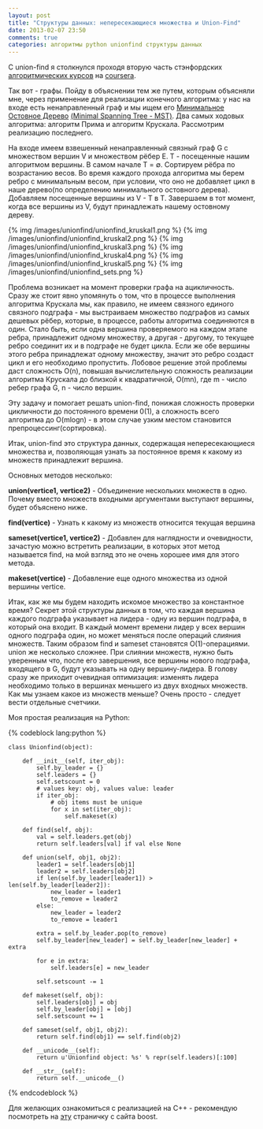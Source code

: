 ```yaml
---
layout: post
title: "Структуры данных: непересекающиеся множества и Union-Find"
date: 2013-02-07 23:50
comments: true
categories: алгоритмы python unionfind структуры данных
---
```

C union-find я столкнулся проходя вторую часть стэнфордских [алгоритмических курсов](https://www.coursera.org/course/algo2) на [coursera](https://www.coursera.org).

Так вот - графы. Пойду в объяснении тем же путем, которым объясняли мне, через применение для реализации конечного алгоритма: у нас на входе есть ненаправленный граф и мы ищем его [Минимальное Остовное Дерево](http://ru.wikipedia.org/wiki/%D0%9C%D0%B8%D0%BD%D0%B8%D0%BC%D0%B0%D0%BB%D1%8C%D0%BD%D0%BE%D0%B5_%D0%BE%D1%81%D1%82%D0%BE%D0%B2%D0%BD%D0%BE%D0%B5_%D0%B4%D0%B5%D1%80%D0%B5%D0%B2%D0%BE) [(Minimal Spanning Tree - MST)](http://en.wikipedia.org/wiki/Minimum_spanning_tree). Два самых ходовых алгоритма: алгоритм Прима и алгоритм Крускала. Рассмотрим реализацию последнего.

<!--more-->


На входе имеем взвешенный ненаправленный связный граф G c множеством вершин V и множеством рёбер E. T - посещенные нашим алгоритмом вершины. В самом начале T = ∅. Сортируем рёбра по возрастанию весов. Во время каждого прохода алгоритма мы берем ребро с минимальным весом, при условии, что оно не добавляет цикл в наше дерево(по определению минимального остовного дерева). Добавляем посещенные вершины из V - T в T. Завершаем в тот момент, когда все вершины из V, будут принадлежать нашему остовному дереву.


<!--![](../images/unionfind/unionfind_kruskal1.png)
![](../images/unionfind/unionfind_kruskal2.png)
![](../images/unionfind/unionfind_kruskal3.png)
![](../images/unionfind/unionfind_kruskal4.png)
![](../images/unionfind/unionfind_kruskal5.png)
![](../images/unionfind/unionfind_sets.png)
-->
{% img /images/unionfind/unionfind_kruskal1.png %}
{% img /images/unionfind/unionfind_kruskal2.png %}
{% img /images/unionfind/unionfind_kruskal3.png %}
{% img /images/unionfind/unionfind_kruskal4.png %}
{% img /images/unionfind/unionfind_kruskal5.png %}
{% img /images/unionfind/unionfind_sets.png %}


Проблема возникает на момент проверки графа на ацикличность. Сразу же стоит явно упомянуть о том, что в процессе выполнения алгоритма Крускала мы, как правило, не имеем связного единого связного подграфа - мы выстраиваем множество подграфов из самых дешевых рёбер, которые, в процессе, работы алгоритма соединяются в один. Стало быть, если одна вершина проверяемого на каждом этапе ребра, принадлежит одному множеству, а другая - другому, то текущее ребро соединит их и в подграфе не будет цикла. Если же обе вершины этого ребра принадлежат одному множеству, значит это ребро создаст цикл и его необходимо пропустить. Лобовое решение этой проблемы даст сложность O(n), повышая вычислительную сложность реализации алгоритма Крускала до близкой к квадратичной, O(mn), где m - число ребер графа G, n - число вершин.


Эту задачу и помогает решать union-find, понижая сложность проверки цикличности до постоянного времени 0(1), а сложность всего алгоритма до O(mlogn) - в этом случае узким местом становится препроцессинг(сортировка).


Итак, union-find это структура данных, содержащая непересекающиеся множества и, позволяющая узнать за постоянное время к какому из множеств принадлежит вершина.


Основных методов несколько:


**union(vertice1, vertice2)** - Объединение нескольких множеств в одно. Почему вместо множеств входными аргументами выступают вершины, будет объяснено ниже.


**find(vertice)** - Узнать к какому из множеств относится текущая вершина


**sameset(vertice1, vertice2)** - Добавлен для наглядности и очевидности, зачастую можно встретить реализации, в которых этот метод называется find, на мой взгляд это не очень хорошее имя для этого метода.


**makeset(vertice)** - Добавление еще одного множества из одной вершины vertice.


Итак, как же мы будем находить искомое множество за константное время? Секрет этой структуры данных в том, что каждая вершина каждого подграфа указывает на лидера - одну из вершин подграфа, в который она входит. В каждый момент времени лидер у всех вершин одного подграфа один, но может меняться после операций слияния множеств. Таким образом find и sameset становятся O(1)-операциями. union же несколько сложнее. При слиянии множеств, нужно быть уверенным что, после его завершения, все вершины нового подграфа, входящего в G, будут указывать на одну вершину-лидера. В голову сразу же приходит очевидная оптимизация: изменять лидера необходимо только в вершинах меньшего из двух входных множеств. Как мы узнаем какое из множеств меньше? Очень просто - следует вести отдельные счетчики.


Моя простая реализация на Python:

{% codeblock lang:python %}

    class Unionfind(object):

        def __init__(self, iter_obj):
            self.by_leader = {}
            self.leaders = {}
            self.setscount = 0
            # values key: obj, values value: leader
            if iter_obj:
                # obj items must be unique
                for x in set(iter_obj):
                    self.makeset(x)

        def find(self, obj):
            val = self.leaders.get(obj)
            return self.leaders[val] if val else None

        def union(self, obj1, obj2):
            leader1 = self.leaders[obj1]
            leader2 = self.leaders[obj2]
            if len(self.by_leader[leader1]) > len(self.by_leader[leader2]):
                new_leader = leader1
                to_remove = leader2
            else:
                new_leader = leader2
                to_remove = leader1

            extra = self.by_leader.pop(to_remove)
            self.by_leader[new_leader] = self.by_leader[new_leader] + extra

            for e in extra:
                self.leaders[e] = new_leader

            self.setscount -= 1

        def makeset(self, obj):
            self.leaders[obj] = obj
            self.by_leader[obj] = [obj]
            self.setscount += 1

        def sameset(self, obj1, obj2):
            return self.find(obj1) == self.find(obj2)

        def __unicode__(self):
            return u'Unionfind object: %s' % repr(self.leaders)[:100]

        def __str__(self):
            return self.__unicode__()

{% endcodeblock %}


Для желающих ознакомиться с реализацией на C++ - рекомендую посмотреть на [эту](http://www.boost.org/doc/libs/1_52_0/libs/graph/doc/incremental_components.html) страничку с сайта boost.
